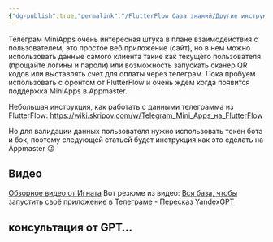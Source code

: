 ```yaml
---
{"dg-publish":true,"permalink":"/FlutterFlow база знаний/Другие инструменты/Telegram MiniApps/","created":"2024-10-25T11:51:10.184-03:00","updated":"2025-01-14T12:23:37.990-03:00"}
---
```


 Телеграм MiniApps очень интересная штука в плане взаимодействия с пользователем, это простое веб приложение (сайт), но в нем можно использовать данные самого клиента такие как текущего пользователя (прощайте логины и пароли) или возможность запускать сканер QR кодов или выставлять счет для оплаты через телеграм.
Пока пробуем использовать с фронтом от FlutterFlow и очень ждем когда появится поддержка MiniApps в Appmaster.

Небольшая инструкция, как работать с данными телеграмма из FlutterFlow:
https://wiki.skripov.com/w/Telegram_Mini_Apps_на_FlutterFlow

Но для валидации данных пользователя нужно использовать токен бота и бэк, поэтому следующей статьей будет инструкция как это сделать на Appmaster 😉

## Видео
[Обзорное видео от Игната](https://www.youtube.com/watch?v=Q2C6i5e4jfk)
Вот резюме из видео: [Вся база, чтобы запустить своё приложение в Телеграме - Пересказ YandexGPT](https://300.ya.ru/v_fdfWV7Z3)


## консультация от GPT…